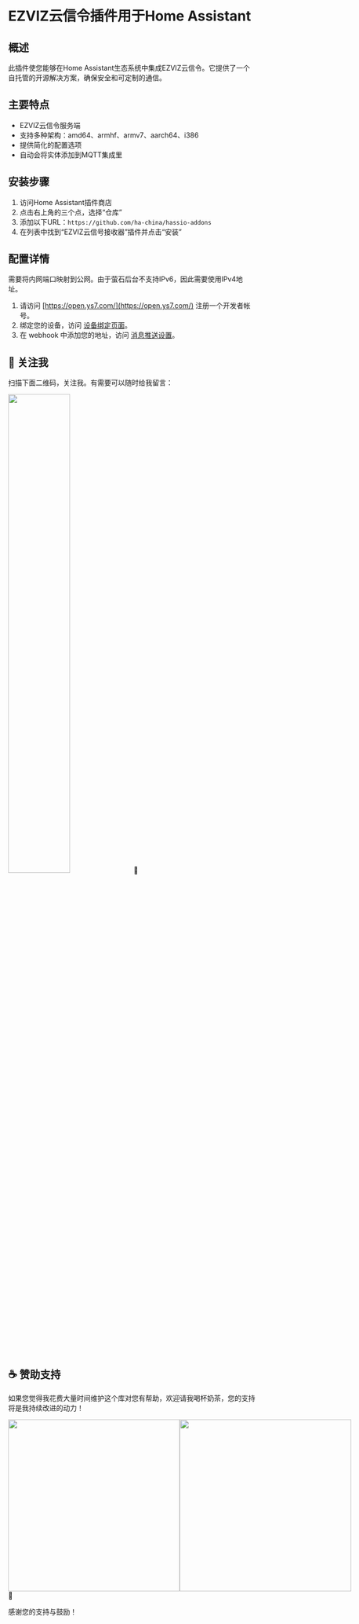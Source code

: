 # EZVIZ云信令插件用于Home Assistant

## 概述

此插件使您能够在Home Assistant生态系统中集成EZVIZ云信令。它提供了一个自托管的开源解决方案，确保安全和可定制的通信。

## 主要特点

- EZVIZ云信令服务端
- 支持多种架构：amd64、armhf、armv7、aarch64、i386
- 提供简化的配置选项
- 自动会将实体添加到MQTT集成里

## 安装步骤

1. 访问Home Assistant插件商店
2. 点击右上角的三个点，选择“仓库”
3. 添加以下URL：`https://github.com/ha-china/hassio-addons`
4. 在列表中找到“EZVIZ云信号接收器”插件并点击“安装”

## 配置详情
需要将内网端口映射到公网。由于萤石后台不支持IPv6，因此需要使用IPv4地址。

1. 请访问 [https://open.ys7.com/](https://open.ys7.com/) 注册一个开发者帐号。
2. 绑定您的设备，访问 [设备绑定页面](https://open.ys7.com/console/device.html)。
3. 在 webhook 中添加您的地址，访问 [消息推送设置](https://open.ys7.com/console/messagePush.html)。



## 📱 关注我

扫描下面二维码，关注我。有需要可以随时给我留言：

<img src="https://gitee.com/desmond_GT/hassio-addons/raw/main/WeChat_QRCode.png" width="50%" /> 📲

## ☕ 赞助支持

如果您觉得我花费大量时间维护这个库对您有帮助，欢迎请我喝杯奶茶，您的支持将是我持续改进的动力！

<div style="display: flex; justify-content: space-between;">
  <img src="https://gitee.com/desmond_GT/hassio-addons/raw/main/1_readme/Ali_Pay.jpg" height="350px" />
  <img src="https://gitee.com/desmond_GT/hassio-addons/raw/main/1_readme/WeChat_Pay.jpg" height="350px" />
</div> 💖

感谢您的支持与鼓励！